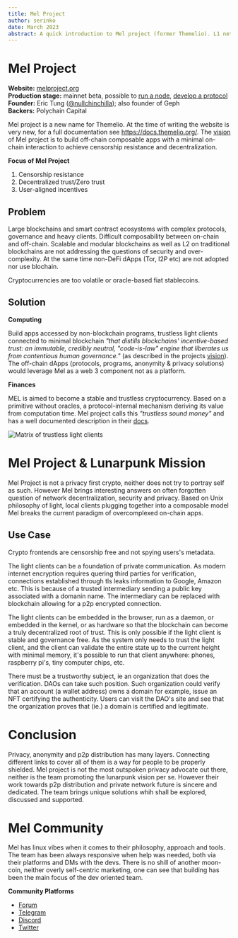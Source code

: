```yaml
---
title: Mel Project
author: serinko
date: March 2023
abstract: A quick introduction to Mel project (former Themelio). L1 network with focus on off-chain composability of decentralized light-weight apps without relying on web2/3 or the smart contract model. 
---
```


# Mel Project

**Website:** [melproject.org](https://melproject.org/en/)  
**Production stage:** mainnet beta, possible to [run a node](https://docs.melproject.org/developer-guides/run-a-full-node), [develop a protocol](https://docs.melproject.org/developer-guides/gibbername)  
**Founder:** Eric Tung ([@nullchinchilla](https://nullchinchilla.me)); also founder of Geph  
**Backers:** Polychain Capital

Mel project is a new name for Themelio. At the time of writing the website is very new, for a full documentation see https://docs.themelio.org/. The [vision](https://melproject.org/en/#vision) of Mel project is to build off-chain composable apps with a minimal on-chain interaction to achieve censorship resistance and decentralization. 

**Focus of Mel Project**

1. Censorship resistance
2. Decentralized trust/Zero trust
3. User-aligned incentives

## Problem

Large blockchains and smart contract ecosystems with complex protocols, governance and heavy clients. Difficult composability between on-chain and off-chain. Scalable and modular blockchains as well as L2 on traditional blockchains are not addressing the questions of security and over-complexity. At the same time non-DeFi dApps (Tor, I2P etc) are not adopted nor use blochain.

Cryptocurrencies are too volatile or oracle-based fiat stablecoins.

## Solution

**Computing**

Build apps accessed by non-blockchain programs, trustless light clients connected to minimal blockchain *"that distills blockchains' incentive-based trust: an immutable, credibly neutral, "code-is-law" engine that liberates us from contentious human governance."* (as described in the projects [vision](https://melproject.org/en/#vision)). The off-chain dApps (protocols, programs, anonymity & privacy solutions) would leverage Mel as a web 3 component not as a platform.

**Finances**

MEL is aimed to become a stable and trustless cryptocurrency. Based on a primitive without oracles, a protocol-internal mechanism deriving its value from computation time. Mel project calls this *"trustless sound money"* and has a well documented description in their [docs](https://docs.melproject.org/concepts/melmint).

![Matrix of trustless light clients](https://lh4.googleusercontent.com/nFaHg6RtvtYZ1KY056l_SPLlzLVwpRsR8rXJ2-eCL8EdQf2oRO50ikgBEuit83N5aXWiln7UfTvjvVBxAo4Xx1aLKU2vJvXNC4FTf_9dwJjrBXtJ_brvgFP_vRhXWKUi-tty52nS1tneyXty8MCDn_3kXA=s2048)

# Mel Project & Lunarpunk Mission

Mel Project is not a privacy first crypto, neither does not try to portray self as such. However Mel brings interesting answers on often forgotten question of network decentralization, security and privacy. Based on Unix philosophy of light, local clients plugging together into a composable model Mel breaks the current paradigm of overcomplexed on-chain apps. 

## Use Case

Crypto frontends are censorship free and not spying users's metadata.  

The light clients can be a foundation of private communication. As modern internet encryption requires quering third parties for verification, connections established through tls leaks information to Google, Amazon etc. This is because of a trusted intermediary sending a public key associated with a domanin name. The intermediary can be replaced with blockchain allowing for a p2p encrypted connection.  

The light clients can be embedded in the browser, run as a daemon, or embedded in the kernel, or as hardware so that the blockchain can become a truly decentralized root of trust. This is only possible if the light client is stable and governance free. As the system only needs to trust the light client, and the client can validate the entire state up to the current height with minimal memory, it's possible to run that client anywhere: phones, raspberry pi's, tiny computer chips, etc.

There must be a trustworthy subject, ie an organization that does the verification. DAOs can take such position. Such organization could verify that an account (a wallet address) owns a domain for example, issue an NFT certifying the authenticity. Users can visit the DAO's site and see that the organization proves that (ie.) a domain is certified and legitimate.

# Conclusion

Privacy, anonymity and p2p distribution has many layers. Connecting different links to cover all of them is a way for people to be properly shielded. Mel project is not the most outspoken privacy advocate out there, neither is the team promoting the lunarpunk vision per se. However their work towards p2p distribution and private network future is sincere and dedicated. The team brings unique solutions whih shall be explored, discussed and supported. 


# Mel Community

Mel has linux vibes when it comes to their philosophy, approach and tools. The team has been always responsive when help was needed, both via their platforms and DMs with the devs. There is no shill of another moon-coin, neither overly self-centric marketing, one can see that building has been the main focus of the dev oriented team. 

**Community Platforms**

* [Forum](https://forum.melproject.org/)
* [Telegram](https://t.me/mel_project)
* [Discord](https://discord.gg/qfg35paESn)
* [Twitter](https://twitter.com/melproject_org)

